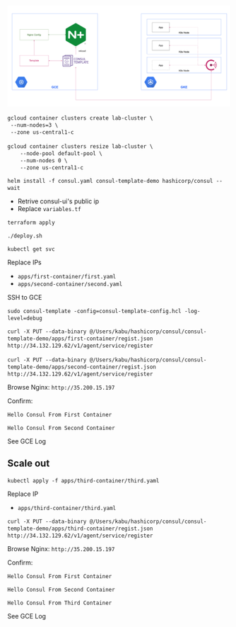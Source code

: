 ![](demo-img.png)


```shell script
gcloud container clusters create lab-cluster \
 --num-nodes=3 \
 --zone us-central1-c

gcloud container clusters resize lab-cluster \
    --node-pool default-pool \
    --num-nodes 0 \
    --zone us-central1-c
```

```shell script
helm install -f consul.yaml consul-template-demo hashicorp/consul --wait
```

* Retrive consul-ui's public ip 
* Replace `variables.tf`

```shell script
terraform apply
```

```shell script
./deploy.sh
```

```shell script
kubectl get svc
```

Replace IPs
* `apps/first-container/first.yaml`
* `apps/second-container/second.yaml`

SSH to GCE
```
sudo consul-template -config=consul-template-config.hcl -log-level=debug
```

```shell script
curl -X PUT --data-binary @/Users/kabu/hashicorp/consul/consul-template-demo/apps/first-container/regist.json http://34.132.129.62/v1/agent/service/register

curl -X PUT --data-binary @/Users/kabu/hashicorp/consul/consul-template-demo/apps/second-container/regist.json http://34.132.129.62/v1/agent/service/register
```

Browse Nginx: `http://35.200.15.197`

Confirm: 

```
Hello Consul From First Container
```

```
Hello Consul From Second Container
```

See GCE Log

## Scale out

```shell script
kubectl apply -f apps/third-container/third.yaml
```

Replace IP
* `apps/third-container/third.yaml`

```shell script
curl -X PUT --data-binary @/Users/kabu/hashicorp/consul/consul-template-demo/apps/third-container/regist.json http://34.132.129.62/v1/agent/service/register
```

Browse Nginx: `http://35.200.15.197`

Confirm: 

```
Hello Consul From First Container
```

```
Hello Consul From Second Container
```

```
Hello Consul From Third Container
```

See GCE Log